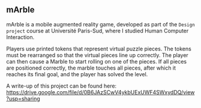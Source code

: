 ## mArble

mArble is a mobile augmented reality game, developed as part of the `Design project` course at Université Paris-Sud, where I studied Human Computer Interaction.

Players use printed tokens that represent virtual puzzle pieces. The tokens must be rearranged so that the virtual pieces line up correctly. The player can then cause a Marble to start rolling on one of the pieces. If all pieces are positioned correctly, the marble touches all pieces, after which it reaches its final goal, and the player has solved the level.

A write-up of this project can be found here: https://drive.google.com/file/d/0B6JAzSCwV4ykbUExUWF4SWxydDQ/view?usp=sharing
